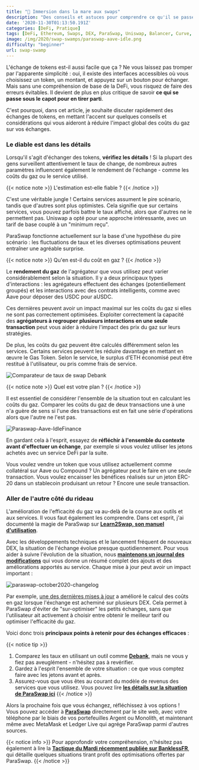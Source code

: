 ```yaml
---
title: "🐊 Immersion dans la mare aux swaps"
description: "Des conseils et astuces pour comprendre ce qu'il se passe sous le capot avec les aggrégateurs d'échanges décentralisés et comment les utiliser au mieux."
date: '2020-11-30T01:13:50.191Z'
categories: [DeFi, Pratique]
tags: [DeFi, Ethereum, Swaps, DEX, ParaSwap, Uniswap, Balancer, Curve, SushiSwap, Aave, Compound]
image: /img/2020/swap-swamps/paraswap-aave-idle.png
difficulty: "beginner"
url: swap-swamp
---
```


L'échange de tokens est-il aussi facile que ça ? Ne vous laissez pas tromper par l'apparente simplicité : oui, il existe des interfaces accessibles où vous choisissez un token, un montant, et appuyez sur un bouton pour échanger. Mais sans une compréhension de base de la DeFi, vous risquez de faire des erreurs évitables.  Il devient de plus en plus critique de savoir **ce qui se passe sous le capot pour en tirer parti**. 

C'est pourquoi, dans cet article, je souhaite discuter rapidement des échanges de tokens, en mettant l'accent sur quelques conseils et considérations qui vous aideront à réduire l'impact global des coûts du gaz sur vos échanges. 

### Le diable est dans les détails

Lorsqu'il s'agit d'échanger des tokens, **vérifiez les détails** ! Si la plupart des gens surveillent attentivement le taux de change, de nombreux autres paramètres influencent également le rendement de l'échange - comme les coûts du gaz ou le service utilisé.

{{< notice note >}}
L'estimation est-elle fiable ?
{{< /notice >}}

C'est une véritable jungle ! Certains services assument le pire scénario, tandis que d'autres sont plus optimistes. Cela signifie que sur certains services, vous pouvez parfois battre le taux affiché, alors que d'autres ne le permettent pas. Uniswap a opté pour une approche intéressante, avec un tarif de base couplé à un "minimum reçu". 

ParaSwap fonctionne actuellement sur la base d'une hypothèse du pire scénario : les fluctuations de taux et les diverses optimisations peuvent entraîner une agréable surprise.

{{< notice note >}}
Qu'en est-il du coût en gaz ?
{{< /notice >}}

Le **rendement du gaz** de l'agrégateur que vous utilisez peut varier considérablement selon la situation. Il y a deux principaux types d'interactions : les agrégateurs effectuent des échanges (potentiellement groupés) et les interactions avec des contrats intelligents, comme avec Aave pour déposer des USDC pour aUSDC. 

Ces dernières peuvent avoir un impact maximal sur les coûts du gaz si elles ne sont pas correctement optimisées. Exploiter correctement la capacité des **agrégateurs à regrouper plusieurs interactions en une seule transaction** peut vous aider à réduire l'impact des prix du gaz sur leurs stratégies.

De plus, les coûts du gaz peuvent être calculés différemment selon les services. Certains services peuvent les réduire davantage en mettant en œuvre le Gas Token. Selon le service, le surplus d'ETH économisé peut être restitué à l'utilisateur, ou pris comme frais de service.

![Comparateur de taux de swap Debank](/img/2020/swap-swamps/debank.png "Comparateur de taux de swap Debank")

{{< notice note >}}
Quel est votre plan ?
{{< /notice >}}

Il est essentiel de considérer l'ensemble de la situation tout en calculant les coûts du gaz. Comparer les coûts du gaz de deux transactions une à une n'a guère de sens si l'une des transactions est en fait une série d'opérations alors que l'autre ne l'est pas. 

![Paraswap-Aave-IdleFinance](/img/2020/swap-swamps/paraswap-aave-idle.png "ParaSwap peut regrouper un retrait de Idle Finance, un swap et un dépôt sur Aave en une seule transaction")

En gardant cela à l'esprit, essayez de **réfléchir à l'ensemble du contexte avant d'effectuer un échange**, par exemple si vous voulez utiliser les jetons achetés avec un service DeFi par la suite.

Vous voulez vendre un token que vous utilisez actuellement comme collatéral sur Aave ou Compound ? Un agrégateur peut le faire en une seule transaction. Vous voulez encaisser les bénéfices réalisés sur un jeton ERC-20 dans un stablecoin produisant un retour ? Encore une seule transaction.

### Aller de l'autre côté du rideau

L'amélioration de l'efficacité du gaz va au-delà de la course aux outils et aux services. Il vous faut également les comprendre. Dans cet esprit, j'ai documenté la magie de ParaSwap sur **[Learn2Swap, son manuel d'utilisation](https://learn2swap.com/l2s/)**.

Avec les développements techniques et le lancement fréquent de nouveaux DEX, la situation de l'échange évolue presque quotidiennement. Pour vous aider à suivre l'évolution de la situation, nous **[maintenons un journal des modifications](https://learn2swap.com/l2s/links-and-resources/changelog-2020)** qui vous donne un résumé complet des ajouts et des améliorations apportés au service. Chaque mise à jour peut avoir un impact important :

![paraswap-october2020-changelog](/img/2020/swap-swamps/paraswap-october2020-changelog.png "Octobre a été un mois chargé pour ParaSwap !")

Par exemple, [une des dernières mises à jour](https://twitter.com/paraswap/status/1321417337703223304?s=20) a amélioré le calcul des coûts en gaz lorsque l'éxchange est acheminé sur plusieurs DEX. Cela permet à ParaSwap d'éviter  de "sur-optimiser" les petits échanges, sans que l'utilisateur ait activement à choisir entre obtenir le meilleur tarif ou optimiser l'efficacité du gaz.

Voici donc trois **principaux points à retenir pour des échanges efficaces** :

{{< notice tip  >}}
1. Comparez les taux en utilisant un outil comme **[Debank](https://debank.com/swap)**, mais ne vous y fiez pas aveuglément - n'hésitez pas à revérifier.
2. Gardez à l'esprit l'ensemble de votre situation : ce que vous comptez faire avec les jetons avant et après.
3. Assurez-vous que vous êtes au courant du modèle de revenus des services que vous utilisez. Vous pouvez lire **[les détails sur la situation de ParaSwap ici](https://app.gitbook.com/@paraswap-network/s/l2s/understanding-paraswap/fees)**
{{< /notice >}}

Alors la prochaine fois que vous échangez, réfléchissez à vos options ! Vous pouvez accéder à **[ParaSwap](https://paraswap.io/)** directement par le site web, avec votre téléphone par le biais de vos portefeuilles Argent ou Monolith, et maintenant même avec MetaMask et Ledger Live qui agrége ParaSwap parmi d'autres sources.

{{< notice info  >}}
Pour approfondir votre compréhension, n'hésitez pas également à lire la **[Tactique du Mardi récemment publiée sur BanklessFR](https://banklessfr.substack.com/p/-la-pratique-du-mardi-comment-changer)**, qui détaille quelques situations tirant profit des optimisations offertes par ParaSwap.
{{< /notice >}}